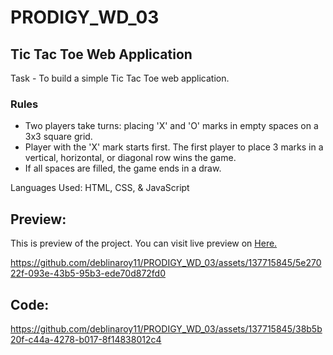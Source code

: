 # PRODIGY_WD_03
## Tic Tac Toe Web Application


<p> Task - To build a simple Tic Tac Toe web application.</p>

### Rules

- Two players take turns: placing 'X' and 'O' marks in empty spaces on a 3x3 square grid.
- Player with the 'X' mark starts first. The first player to place 3 marks in a vertical, horizontal, or diagonal row wins the game.
- If all spaces are filled, the game ends in a draw.


<p> Languages Used: HTML, CSS, & JavaScript </p>
<h2>Preview: </h2>
<p>This is preview of the project. You can visit live preview on <a href="https://deblinaroy11.github.io/PRODIGY_WD_03/" target="_blank"> Here. </a></p>




https://github.com/deblinaroy11/PRODIGY_WD_03/assets/137715845/5e27022f-093e-43b5-95b3-ede70d872fd0

<h2>Code: </h2>



https://github.com/deblinaroy11/PRODIGY_WD_03/assets/137715845/38b5b20f-c44a-4278-b017-8f14838012c4


